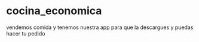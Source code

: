 # cocina_economica
vendemos comida y tenemos nuestra app para que la descargues y puedas hacer tu pedido
